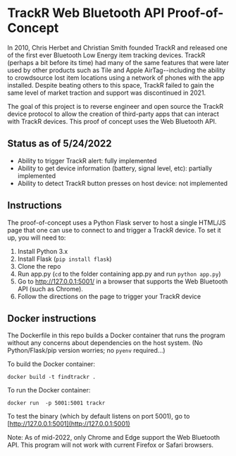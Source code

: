# TrackR Web Bluetooth API Proof-of-Concept

In 2010, Chris Herbet and Christian Smith founded TrackR and released one of the first ever Bluetooth Low Energy item tracking devices. TrackR (perhaps a bit before its time) had many of the same features that were later used by other products such as Tile and Apple AirTag--including the ability to crowdsource lost item locations using a network of phones with the app installed. Despite beating others to this space, TrackR failed to gain the same level of market traction and support was discontinued in 2021.

The goal of this project is to reverse engineer and open source the TrackR device protocol to allow the creation of third-party apps that can interact with TrackR devices. This proof of concept uses the Web Bluetooth API.

## Status as of 5/24/2022
- Ability to trigger TrackR alert: fully implemented
- Ability to get device information (battery, signal level, etc): partially implemented
- Ability to detect TrackR button presses on host device: not implemented

## Instructions
The proof-of-concept uses a Python Flask server to host a single HTML/JS page that one can use to connect to and trigger a TrackR device. To set it up, you will need to:

1. Install Python 3.x
2. Install Flask (`pip install flask`)
3. Clone the repo
4. Run app.py (`cd` to the folder containing app.py and run `python app.py`)
5. Go to http://127.0.0.1:5001/ in a browser that supports the Web Bluetooth API (such as Chrome).
6. Follow the directions on the page to trigger your TrackR device

## Docker instructions

The Dockerfile in this repo builds a Docker container that runs the program
without any concerns about dependencies on the host system.
(No Python/Flask/pip version worries; no `pyenv` required...)

To build the Docker container:

```
docker build -t findtrackr .
```

To run the Docker container:

``` 
docker run  -p 5001:5001 trackr
```

To test the binary (which by default listens on port 5001), go to [http://127.0.0.1:5001](http://127.0.0.1:5001)

Note: As of mid-2022, only Chrome and Edge support the Web Bluetooth API.
This program will not work with current Firefox or Safari browsers.
